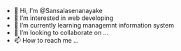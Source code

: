 - 👋 Hi, I’m @Sansalasenanayake
- 👀 I’m interested in web developing
- 🌱 I’m currently learning managemnt information system
- 💞️ I’m looking to collaborate on ...
- 📫 How to reach me ...

<!---
Sansalasenanayake/Sansalasenanayake is a ✨ special ✨ repository because its `README.md` (this file) appears on your GitHub profile.
You can click the Preview link to take a look at your changes.
--->
